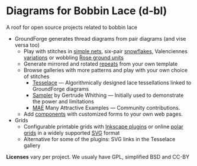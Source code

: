 Diagrams for Bobbin Lace (d-bl)
===============================

A roof for open source projects related to bobbin lace

* GroundForge generates thread diagrams from pair diagrams (and vise versa too)
  * Play with stitches in [simple nets](https://d-bl.github.io/GroundForge/nets),
    six-pair [snowflakes](https://d-bl.github.io/MAE-gf/docs/counting-snow/#choose-stitches),
    Valenciennes [variations](https://d-bl.github.io/gw-lace-to-gf/#a7-h7g11--valenciennes)
    or wobbling [Rose ground units](https://d-bl.github.io/MAE-gf/docs/droste#wobble)
  * Generate mirrored and rotated [repeats](https://d-bl.github.io/GroundForge/symmetry) from your own template
  * Browse galleries with more patterns and play with your own choice of stitches
    * [Tesselace](https://d-bl.github.io/tesselace-to-gf/) &mdash; Algorithmically designed lace tessellations linked to GroundForge diagrams
    * [Sampler](https://d-bl.github.io/gw-lace-to-gf/) by Gertrude Whithing &mdash; Initially used to demonstrate the power and limitations
    * [MAE](https://d-bl.github.io/MAE-gf/) Many Attractive Examples &mdash; Community contributions.
  * Add [components](https://d-bl.github.io/GroundForge/API) with customized forms to your own web pages.
* Grids
  * Configurable printable grids with [Inkscape plugins](https://d-bl.github.io/polar-grids/) or online [polar grids](https://d-bl.github.io/polar-grids/) in a widely supported [SVG](https://en.wikipedia.org/wiki/Comparison_of_vector_graphics_editors#Import) format
  * Alternative for some of the plugins: SVG links in the Tesselace gallery
 
 **Licenses** vary per project. We usualy have GPL, simplified BSD and CC-BY
